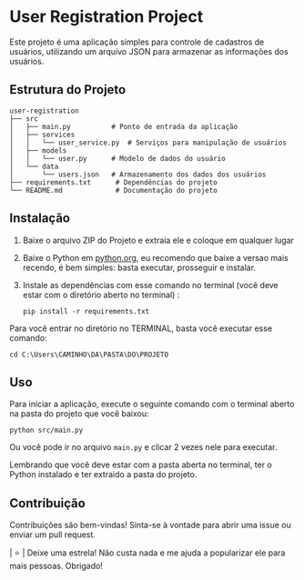 # User Registration Project

Este projeto é uma aplicação simples para controle de cadastros de usuários, utilizando um arquivo JSON para armazenar as informações dos usuários.

## Estrutura do Projeto

```
user-registration
├── src
│   ├── main.py          # Ponto de entrada da aplicação
│   ├── services
│   │   └── user_service.py  # Serviços para manipulação de usuários
│   ├── models
│   │   └── user.py      # Modelo de dados do usuário
│   └── data
│       └── users.json   # Armazenamento dos dados dos usuários
├── requirements.txt      # Dependências do projeto
└── README.md             # Documentação do projeto
```

## Instalação

1. Baixe o arquivo ZIP do Projeto e extraia ele e coloque em qualquer lugar

2. Baixe o Python em [python.org](https://www.python.org), eu recomendo que baixe a versao mais recendo, é bem simples: basta executar, prosseguir e instalar.

3. Instale as dependências com esse comando no terminal (você deve estar com o diretório aberto no terminal) :
   ```
   pip install -r requirements.txt
   ```

Para você entrar no diretório no TERMINAL, basta você executar esse comando:

   ```
   cd C:\Users\CAMINHO\DA\PASTA\DO\PROJETO
   ```

## Uso

Para iniciar a aplicação, execute o seguinte comando com o terminal aberto na pasta do projeto que você baixou:
```
python src/main.py
```

Ou você pode ir no arquivo `main.py` e clicar 2 vezes nele para executar.

Lembrando que você deve estar com a pasta aberta no terminal, ter o Python instalado e ter extraido a pasta do projeto.

## Contribuição

Contribuições são bem-vindas! Sinta-se à vontade para abrir uma issue ou enviar um pull request.

| ⭐ | Deixe uma estrela! Não custa nada e me ajuda a popularizar ele para mais pessoas. Obrigado!
